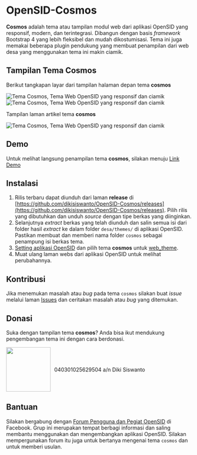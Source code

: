 # OpenSID-Cosmos

**Cosmos** adalah tema atau tampilan modul web dari aplikasi OpenSID yang responsif, modern, dan terintegrasi. Dibangun dengan basis *framework* Bootstrap 4 yang lebih fleksibel dan mudah dikostumisasi. Tema ini juga memakai beberapa plugin pendukung yang membuat penampilan dari web desa yang menggunakan tema ini makin ciamik.

## Tampilan Tema Cosmos

Berikut tangkapan layar dari tampilan halaman depan tema **cosmos**

![Tema Cosmos, Tema Web OpenSID yang responsif dan ciamik](https://i.postimg.cc/DwsgwfSz/laman-beranda.png)
![Tema Cosmos, Tema Web OpenSID yang responsif dan ciamik](https://i.postimg.cc/zXHwxDSk/laman-beranda2.png)

Tampilan laman artikel tema **cosmos**

![Tema Cosmos, Tema Web OpenSID yang responsif dan ciamik](https://i.postimg.cc/50fpGcN2/laman-artikel.png)

## Demo

Untuk melihat langsung penampilan tema **cosmos**, silakan menuju [Link Demo](https://cosmos.celebiz.net)

## Instalasi

1. Rilis terbaru dapat diunduh dari laman **release** di [https://github.com/dikisiswanto/OpenSID-Cosmos/releases](https://github.com/dikisiswanto/OpenSID-Cosmos/releases). Pilih rilis yang dibutuhkan dan unduh *source* dengan tipe berkas yang diinginkan.
2. Selanjutnya *extract* berkas yang telah diunduh dan salin semua isi dari folder hasil *extract* ke dalam folder `desa/themes/` di aplikasi OpenSID. Pastikan membuat dan memberi nama folder `cosmos` sebagai penampung isi berkas tema.
3. [Setting aplikasi OpenSID](https://github.com/OpenSID/OpenSID/wiki/Panduan-Konfigurasi-Aplikasi#setting-aplikasi) dan pilih tema **cosmos** untuk [web_theme](https://github.com/OpenSID/OpenSID/wiki/Panduan-Konfigurasi-Aplikasi#setting-web_theme).
4. Muat ulang laman webs dari aplikasi OpenSID untuk melihat perubahannya.

## Kontribusi

Jika menemukan masalah atau *bug* pada tema `cosmos` silakan buat *issue* melalui laman [Issues](https://github.com/dikisiswanto/OpenSID-Cosmos/issues) dan ceritakan masalah atau *bug* yang ditemukan.

## Donasi

Suka dengan tampilan tema **cosmos**? Anda bisa ikut mendukung pengembangan tema ini dengan cara berdonasi.

<div style="display:flex; align-items:center !important; justify-content: flex-start">
<img src="https://i1.wp.com/indonesiacoffeeevents.com/wp-content/uploads/2018/12/Logo-Bank-BRI.png" width="120" style="padding-right: 10px">
<span>040301025629504 a/n Diki Siswanto</span>
</div>	


## Bantuan

Silakan bergabung dengan [Forum Pengguna dan Pegiat OpenSID](https://www.facebook.com/groups/opensid) di Facebook. Grup ini merupakan tempat berbagi informasi dan saling membantu menggunakan dan mengembangkan aplikasi OpenSID. Silakan mempergunakan forum itu juga untuk bertanya mengenai tema `cosmos` dan untuk memberi usulan.